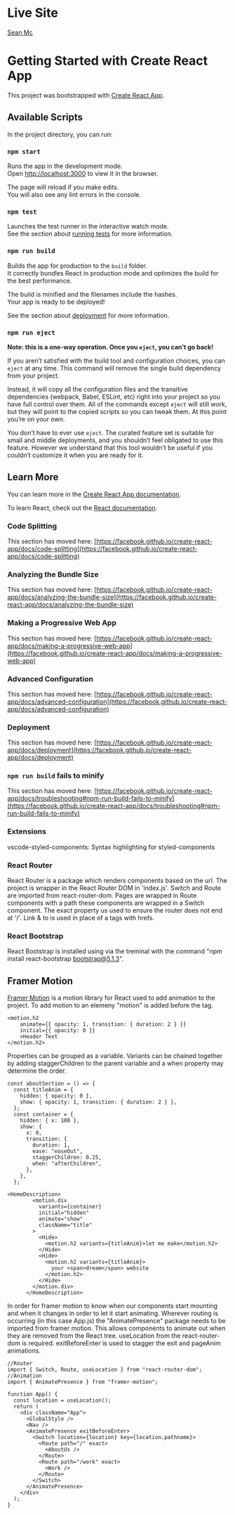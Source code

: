 # Live Site

[Sean Mc](https://sean-mc-mahon.github.io/Sean_McMahon-Portfolio/)

# Getting Started with Create React App

This project was bootstrapped with [Create React App](https://github.com/facebook/create-react-app).

## Available Scripts

In the project directory, you can run:

### `npm start`

Runs the app in the development mode.\
Open [http://localhost:3000](http://localhost:3000) to view it in the browser.

The page will reload if you make edits.\
You will also see any lint errors in the console.

### `npm test`

Launches the test runner in the interactive watch mode.\
See the section about [running tests](https://facebook.github.io/create-react-app/docs/running-tests) for more information.

### `npm run build`

Builds the app for production to the `build` folder.\
It correctly bundles React in production mode and optimizes the build for the best performance.

The build is minified and the filenames include the hashes.\
Your app is ready to be deployed!

See the section about [deployment](https://facebook.github.io/create-react-app/docs/deployment) for more information.

### `npm run eject`

**Note: this is a one-way operation. Once you `eject`, you can’t go back!**

If you aren’t satisfied with the build tool and configuration choices, you can `eject` at any time. This command will remove the single build dependency from your project.

Instead, it will copy all the configuration files and the transitive dependencies (webpack, Babel, ESLint, etc) right into your project so you have full control over them. All of the commands except `eject` will still work, but they will point to the copied scripts so you can tweak them. At this point you’re on your own.

You don’t have to ever use `eject`. The curated feature set is suitable for small and middle deployments, and you shouldn’t feel obligated to use this feature. However we understand that this tool wouldn’t be useful if you couldn’t customize it when you are ready for it.

## Learn More

You can learn more in the [Create React App documentation](https://facebook.github.io/create-react-app/docs/getting-started).

To learn React, check out the [React documentation](https://reactjs.org/).

### Code Splitting

This section has moved here: [https://facebook.github.io/create-react-app/docs/code-splitting](https://facebook.github.io/create-react-app/docs/code-splitting)

### Analyzing the Bundle Size

This section has moved here: [https://facebook.github.io/create-react-app/docs/analyzing-the-bundle-size](https://facebook.github.io/create-react-app/docs/analyzing-the-bundle-size)

### Making a Progressive Web App

This section has moved here: [https://facebook.github.io/create-react-app/docs/making-a-progressive-web-app](https://facebook.github.io/create-react-app/docs/making-a-progressive-web-app)

### Advanced Configuration

This section has moved here: [https://facebook.github.io/create-react-app/docs/advanced-configuration](https://facebook.github.io/create-react-app/docs/advanced-configuration)

### Deployment

This section has moved here: [https://facebook.github.io/create-react-app/docs/deployment](https://facebook.github.io/create-react-app/docs/deployment)

### `npm run build` fails to minify

This section has moved here: [https://facebook.github.io/create-react-app/docs/troubleshooting#npm-run-build-fails-to-minify](https://facebook.github.io/create-react-app/docs/troubleshooting#npm-run-build-fails-to-minify)

### Extensions

vscode-styled-components: Syntax highlighting for styled-components

### React Router

React Router is a package which renders components based on the url. The project is wrapper in the React Router DOM in 'index.js'. Switch and Route are imported from react-router-dom. Pages are wrapped in Route components with a path these components are wrapped in a Switch component. The exact property us used to ensure the router does not end at '/'. Link & to is used in place of a tags with hrefs.

### React Bootstrap

React Bootstrap is installed using via the treminal with the command "npm install react-bootstrap bootstrap@5.1.3".

## Framer Motion

[Framer Motion](https://www.framer.com/motion/) is a motion library for React used to add animation to the project. To add motion to an elemeny "motion" is added before the tag.

```
<motion.h2
    animate={{ opacity: 1, transition: { duration: 2 } }}
    initial={{ opacity: 0 }}
    >Header Text
</motion.h2>
```

Properties can be grouped as a variable. Variants can be chained together by adding staggerChildren to the parent variable and a when property may determine the order.

```
const aboutSection = () => {
  const titleAnim = {
    hidden: { opacity: 0 },
    show: { opacity: 1, transition: { duration: 2 } },
  };
  const container = {
    hidden: { x: 100 },
    show: {
      x: 0,
      transition: {
        duration: 1,
        ease: "easeOut",
        staggerChildren: 0.25,
        when: "afterChildren",
      },
    },
  };
```

```
<HomeDescription>
        <motion.div
          variants={container}
          initial="hidden"
          animate="show"
          className="title"
        >
          <Hide>
            <motion.h2 variants={titleAnim}>let me make</motion.h2>
          </Hide>
          <Hide>
            <motion.h2 variants={titleAnim}>
              your <span>dream</span> website
            </motion.h2>
          </Hide>
        </motion.div>
      </HomeDescription>
```

In order for framer motion to know when our components start mounting and when it changes in order to let it start animating. Wherever routing is occurring (in this case App.js) the "AnimatePresence" package needs to be imported from framer motion. This allows components to animate out when they are removed from the React tree.
useLocation from the react-router-dom is required. exitBeforeEnter is used to stagger the exit and pageAnim animations.

```
//Router
import { Switch, Route, useLocation } from "react-router-dom";
//Animation
import { AnimatePresence } from "framer-motion";

function App() {
  const location = useLocation();
  return (
    <div className="App">
      <GlobalStyle />
      <Nav />
      <AnimatePresence exitBeforeEnter>
        <Switch location={location} key={location.pathname}>
          <Route path="/" exact>
            <AboutUs />
          </Route>
          <Route path="/work" exact>
            <Work />
          </Route>
        </Switch>
      </AnimatePresence>
    </div>
  );
}
```
